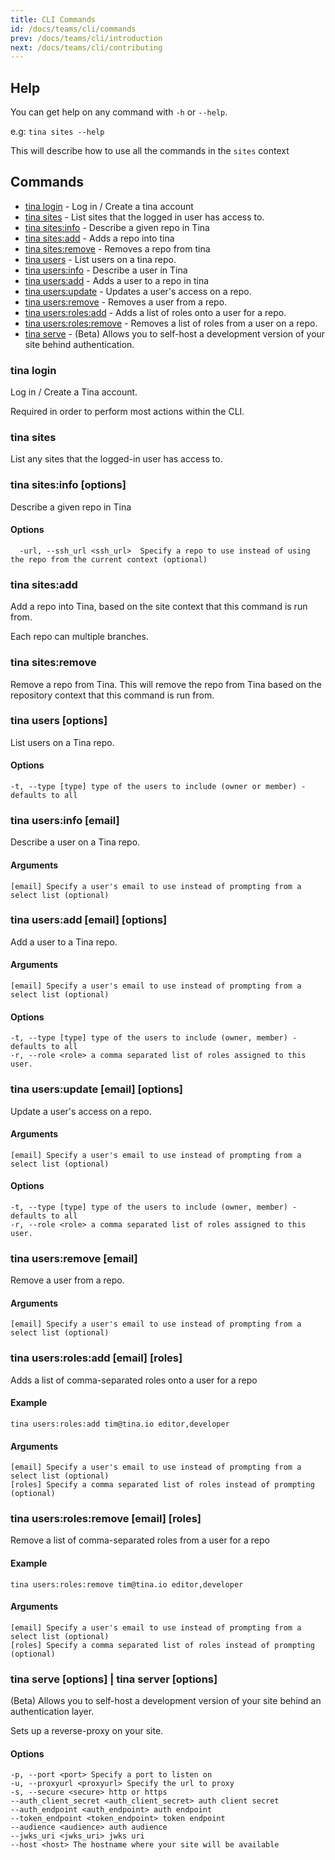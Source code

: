 ```yaml
---
title: CLI Commands
id: /docs/teams/cli/commands
prev: /docs/teams/cli/introduction
next: /docs/teams/cli/contributing
---
```


## Help

You can get help on any command with `-h` or `--help`.

e.g: `tina sites --help`

This will describe how to use all the commands in the `sites` context

## Commands

- [tina login](#tina-login) - Log in / Create a tina account
- [tina sites](#tina-sites) - List sites that the logged in user has access to.
- [tina sites:info](#tina-reposinfo) - Describe a given repo in Tina
- [tina sites:add](#tina-reposadd) - Adds a repo into tina
- [tina sites:remove](#tina-reposremove) - Removes a repo from tina
- [tina users](#tina-users-options) - List users on a tina repo.
- [tina users:info](#tina-usersinfo-email) - Describe a user in Tina
- [tina users:add](#tina-usersadd-email-options) - Adds a user to a repo in tina
- [tina users:update](#tina-usersupdate-email-options) - Updates a user's access on a repo.
- [tina users:remove](#tina-usersremove-email) - Removes a user from a repo.
- [tina users:roles:add](#tina-usersrolesremove-email-roles) - Adds a list of roles onto a user for a repo.
- [tina users:roles:remove](#tina-usersrolesremove-email-roles) - Removes a list of roles from a user on a repo.
- [tina serve](#tina-serve-options--tina-server-options) - (Beta) Allows you to self-host a development version of your site behind authentication.

### tina login

Log in / Create a Tina account.

Required in order to perform most actions within the CLI.

### tina sites

List any sites that the logged-in user has access to.

### tina sites:info \[options\]

Describe a given repo in Tina

#### Options

      -url, --ssh_url <ssh_url>  Specify a repo to use instead of using the repo from the current context (optional)

### tina sites:add

Add a repo into Tina, based on the site context that this command is run from.

Each repo can multiple branches.

### tina sites:remove

Remove a repo from Tina.
This will remove the repo from Tina based on the repository context that this command is run from.

### tina users \[options\]

List users on a Tina repo.

#### Options

    -t, --type [type] type of the users to include (owner or member) - defaults to all

### tina users:info \[email\]

Describe a user on a Tina repo.

#### Arguments

    [email] Specify a user's email to use instead of prompting from a select list (optional)

### tina users:add \[email\] \[options\]

Add a user to a Tina repo.

#### Arguments

    [email] Specify a user's email to use instead of prompting from a select list (optional)

#### Options

    -t, --type [type] type of the users to include (owner, member) - defaults to all
    -r, --role <role> a comma separated list of roles assigned to this user.

### tina users:update \[email\] \[options\]

Update a user's access on a repo.

#### Arguments

    [email] Specify a user's email to use instead of prompting from a select list (optional)

#### Options

    -t, --type [type] type of the users to include (owner, member) - defaults to all
    -r, --role <role> a comma separated list of roles assigned to this user.

### tina users:remove \[email\]

Remove a user from a repo.

#### Arguments

    [email] Specify a user's email to use instead of prompting from a select list (optional)

### tina users:roles:add \[email\] \[roles\]

Adds a list of comma-separated roles onto a user for a repo

#### Example

    tina users:roles:add tim@tina.io editor,developer

#### Arguments

    [email] Specify a user's email to use instead of prompting from a select list (optional)
    [roles] Specify a comma separated list of roles instead of prompting (optional)

### tina users:roles:remove \[email\] \[roles\]

Remove a list of comma-separated roles from a user for a repo

#### Example

    tina users:roles:remove tim@tina.io editor,developer

#### Arguments

    [email] Specify a user's email to use instead of prompting from a select list (optional)
    [roles] Specify a comma separated list of roles instead of prompting (optional)

### tina serve \[options\] | tina server \[options\]

(Beta) Allows you to self-host a development version of your site behind an authentication layer.

Sets up a reverse-proxy on your site.

#### Options

    -p, --port <port> Specify a port to listen on
    -u, --proxyurl <proxyurl> Specify the url to proxy
    -s, --secure <secure> http or https
    --auth_client_secret <auth_client_secret> auth client secret
    --auth_endpoint <auth_endpoint> auth endpoint
    --token_endpoint <token_endpoint> token endpoint
    --audience <audience> auth audience
    --jwks_uri <jwks_uri> jwks uri
    --host <host> The hostname where your site will be available
